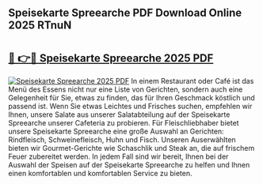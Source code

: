 ## Speisekarte Spreearche PDF Download Online 2025 RTnuN

# <h2><a href="http://gcczl7h.nevu.top/?p=Speisekarte+Spreearche">🔗 👉🔴 Speisekarte Spreearche 2025 PDF</a></h2>

[![Speisekarte Spreearche 2025 PDF](https://i.imgur.com/dBaPXMq.png)](http://gcczl7h.nevu.top/?p=Speisekarte+Spreearche)
In einem Restaurant oder Café ist das Menü des Essens nicht nur eine Liste von Gerichten, sondern auch eine Gelegenheit für Sie, etwas zu finden, das für Ihren Geschmack köstlich und passend ist. Wenn Sie etwas Leichtes und Frisches suchen, empfehlen wir Ihnen, unsere Salate aus unserer Salatabteilung auf der Speisekarte Spreearche unserer Cafeteria zu probieren. Für Fleischliebhaber bietet unsere Speisekarte Spreearche eine große Auswahl an Gerichten: Rindfleisch, Schweinefleisch, Huhn und Fisch. Unseren Auserwählten bieten wir Gourmet-Gerichte wie Schaschlik und Steak an, die auf frischem Feuer zubereitet werden. In jedem Fall sind wir bereit, Ihnen bei der Auswahl der Speisen auf der Speisekarte Spreearche zu helfen und Ihnen einen komfortablen und komfortablen Service zu bieten.
